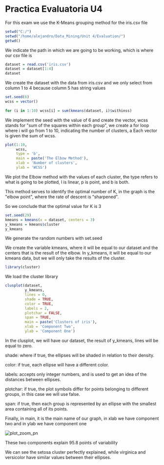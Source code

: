  # Practica Evaluatoria U4

For this exam we use the K-Means grouping method for the iris.csv file
```R
setwd("C:/")
setwd("/home/alejandro/Data_Mining/Unit 4/Evaluation/")
getwd()
```
We indicate the path in which we are going to be working, which is where our csv file is

```R
dataset = read.csv('iris.csv')
dataset = dataset[1:4]
dataset
```
We create the dataset with the data from iris.csv and we only select from column 1 to 4 because column 5 has string values

```R
set.seed(6)
wcss = vector()
                   
for (i in 1:10) wcss[i] = sum(kmeans(dataset, i)$withinss)
```
We implement the seed with the value of 6 and create the vector, wcss stands for "sum of the squares within each group", we create a for loop where i will go from 1 to 10, indicating the number of clusters, a Each vector is given the sum of wcss.

```R
plot(1:10,
     wcss,
     type = 'b',
     main = paste('The Elbow Method'),
     xlab = 'Number of clusters',
     ylab = 'WCSS')
```
We plot the Elbow method with the values of each cluster, the type refers to what is going to be plotted, l is linear, p is point, and b is both.

This method serves to identify the optimal number of K, in the graph is the "elbow point", where the rate of descent is "sharpened".


So we conclude that the optimal value for K is 3


```R
set.seed(29)
kmeans = kmeans(x = dataset, centers = 3)
y_kmeans = kmeans$cluster
y_kmeans
```
We generate the random numbers with set.seed

We create the variable kmeans, where it will be equal to our dataset and the centers that is the result of the elbow.
In y_kmeans, it will be equal to our kmeans data, but we will only take the results of the cluster.

```R
library(cluster)
```
We load the cluster library

```R
clusplot(dataset,
         y_kmeans,
         lines = 0,
         shade = TRUE,
         color = TRUE,
         labels = 2,
         plotchar = FALSE,
         span = TRUE,
         main = paste('Clusters of iris'),
         xlab = 'Component Two',
         ylab = 'Component One')
```
In the clusplot, we will have our dataset, the result of y_kmeans, lines will be equal to zero.

shade: where if true, the ellipses will be shaded in relation to their density.

color: if true, each ellipse will have a different color.

labels: accepts only integer numbers, and is used to get an idea of the distances between ellipses.

plotchar: if true, the plot symbols differ for points belonging to different groups, in this case we will use false.

span: if true, then each group is represented by an ellipse with the smallest area containing all of its points.

Finally, in main, it is the main name of our graph, in xlab we have component two and in ylab we have component one

![plot_zoom_pn](https://i.imgur.com/YTGfd3A.png)

These two components explain 95.8 points of variability

We can see the setosa cluster perfectly explained, while virginica and versicolor have similar values between their ellipses.
